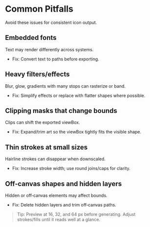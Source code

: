 # Common Pitfalls

Avoid these issues for consistent icon output.

## Embedded fonts
Text may render differently across systems.
- Fix: Convert text to paths before exporting.

## Heavy filters/effects
Blur, glow, gradients with many stops can rasterize or band.
- Fix: Simplify effects or replace with flatter shapes where possible.

## Clipping masks that change bounds
Clips can shift the exported viewBox.
- Fix: Expand/trim art so the viewBox tightly fits the visible shape.

## Thin strokes at small sizes
Hairline strokes can disappear when downscaled.
- Fix: Increase stroke width; use round joins/caps for clarity.

## Off‑canvas shapes and hidden layers
Hidden or off‑canvas elements may affect bounds.
- Fix: Delete hidden layers and trim off‑canvas paths.

> Tip: Preview at 16, 32, and 64 px before generating. Adjust strokes/fills until it reads well at a glance.
